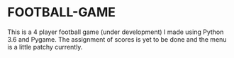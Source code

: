 # FOOTBALL-GAME
This is a 4 player football game (under development) I made using Python 3.6 and Pygame.
The assignment of scores is yet to be done and the menu is a little patchy currently.
